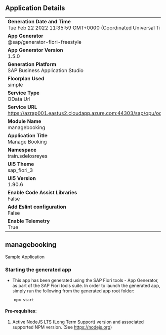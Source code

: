 ## Application Details
|               |
| ------------- |
|**Generation Date and Time**<br>Tue Feb 22 2022 11:35:59 GMT+0000 (Coordinated Universal Time)|
|**App Generator**<br>@sap/generator-fiori-freestyle|
|**App Generator Version**<br>1.5.0|
|**Generation Platform**<br>SAP Business Application Studio|
|**Floorplan Used**<br>simple|
|**Service Type**<br>OData Url|
|**Service URL**<br>https://azrap001.eastus2.cloudapp.azure.com:44303/sap/opu/odata/sap/zs_train_ui5_srv/
|**Module Name**<br>managebooking|
|**Application Title**<br>Manage Booking|
|**Namespace**<br>train.sdelosreyes|
|**UI5 Theme**<br>sap_fiori_3|
|**UI5 Version**<br>1.90.6|
|**Enable Code Assist Libraries**<br>False|
|**Add Eslint configuration**<br>False|
|**Enable Telemetry**<br>True|

## managebooking

Sample Application

### Starting the generated app

-   This app has been generated using the SAP Fiori tools - App Generator, as part of the SAP Fiori tools suite.  In order to launch the generated app, simply run the following from the generated app root folder:

```
    npm start
```

#### Pre-requisites:

1. Active NodeJS LTS (Long Term Support) version and associated supported NPM version.  (See https://nodejs.org)



